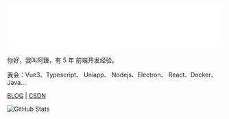 <img src="./hi.svg" width="880" height="100">

你好，我叫阿臻，有 5 年 前端开发经验。

我会：Vue3、Typescript、 Uniapp、 Nodejs、Electron、 React、Docker、Java...

[BLOG](https://blog.chengazhen.me/) | [CSDN](https://blog.csdn.net/weixin_43191327?spm=1000.2115.3001.5343)


![GitHub Stats](https://github-readme-stats.vercel.app/api?username=chengazhen&show_icons=true&bg_color=30,7539e9,4bd87f&title_color=fff&text_color=fff&icon_color=fff&hide_border=true&count_private=true&include_all_commits=true&custom_title=%F0%9F%93%8A%20GitHub%20Statistics&card_width=880&line_height=30&border_radius=12&hide_rank=false&ring_color=fff)
